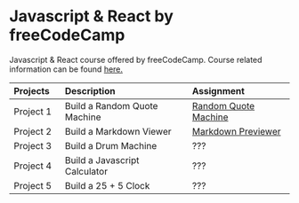# Javascript & React by freeCodeCamp
Javascript & React course offered by freeCodeCamp. Course related information can be found [here.](https://www.freecodecamp.org/learn/front-end-libraries/)

| Projects⠀ |  Description                    | Assignment |
| :---      | :---                            | :---
| Project 1 | Build a Random Quote Machine    | [Random Quote Machine](https://codepen.io/baldder/full/mdmvQQz)
| Project 2 | Build a Markdown Viewer         | [Markdown Previewer](https://8yy6x.csb.app/)
| Project 3 | Build a Drum Machine            | ???
| Project 4 | Build a Javascript Calculator   | ???
| Project 5 | Build a 25 + 5 Clock            | ???
